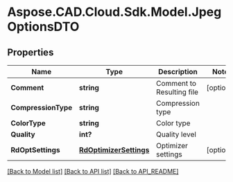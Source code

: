 # Aspose.CAD.Cloud.Sdk.Model.JpegOptionsDTO
## Properties

Name | Type | Description | Notes
------------ | ------------- | ------------- | -------------
**Comment** | **string** | Comment to Resulting file | [optional] 
**CompressionType** | **string** | Compression type | 
**ColorType** | **string** | Color type | 
**Quality** | **int?** | Quality level | 
**RdOptSettings** | [**RdOptimizerSettings**](RdOptimizerSettings.md) | Optimizer settings | [optional] 

[[Back to Model list]](API_README.md#documentation-for-models) [[Back to API list]](API_README.md#documentation-for-api-endpoints) [[Back to API_README]](API_README.md)

